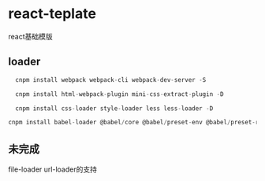 # react-teplate

react基础模版


## loader

```js
  cnpm install webpack webpack-cli webpack-dev-server -S
```

```js
  cnpm install html-webpack-plugin mini-css-extract-plugin -D
```

```js
  cnpm install css-loader style-loader less less-loader -D
```
```js
cnpm install babel-loader @babel/core @babel/preset-env @babel/preset-react @babel/plugin-transform-runtime @babel/plugin-proposal-decorators @babel/plugin-proposal-class-properties -D
```



## 未完成

file-loader url-loader的支持
